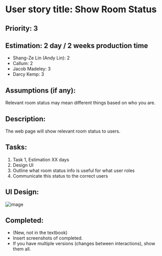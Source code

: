 # User story title: Show Room Status

## Priority: 3


## Estimation: 2 day  / 2 weeks production time

* Shang-Ze Lin (Andy Lin): 2
* Callum: 2
* Jacob Madeley: 3
* Darcy Kemp: 3

## Assumptions (if any):

Relevant room status may mean different things based on who you are.

## Description:

The web page will show relevant room status to users.

## Tasks:

1. Task 1, Estimation XX days
2. Design UI
3. Outline what room status info is useful for what user roles
4. Communicate this status to the correct users

## UI Design:

![image](https://github.com/JacobMadeley/cp3407-project-v2024/assets/110138379/429ad54e-b521-4cad-b0c9-f6780e76cddc)

## Completed:

* (New, not in the textbook)
* Insert screenshots of completed.
* If you have multiple versions (changes between interactions), show them all.
